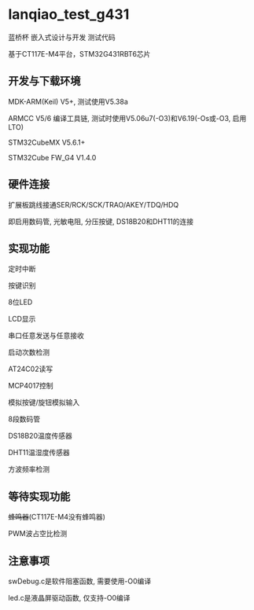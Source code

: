 # lanqiao_test_g431

蓝桥杯 嵌入式设计与开发 测试代码

基于CT117E-M4平台，STM32G431RBT6芯片

## 开发与下载环境

MDK-ARM(Keil) V5+, 测试使用V5.38a

ARMCC V5/6 编译工具链, 测试时使用V5.06u7(-O3)和V6.19(-Os或-O3, 启用LTO)

STM32CubeMX V5.6.1+

STM32Cube FW_G4 V1.4.0

## 硬件连接
扩展板跳线接通SER/RCK/SCK/TRAO/AKEY/TDQ/HDQ

即启用数码管, 光敏电阻, 分压按键, DS18B20和DHT11的连接

## 实现功能

定时中断

按键识别

8位LED

LCD显示

串口任意发送与任意接收

启动次数检测

AT24C02读写

MCP4017控制

模拟按键/旋钮模拟输入

8段数码管

DS18B20温度传感器

DHT11温湿度传感器

方波频率检测

## 等待实现功能

~~蜂鸣器~~(CT117E-M4没有蜂鸣器)

PWM波占空比检测

## 注意事项

swDebug.c是软件阻塞函数, 需要使用-O0编译

led.c是液晶屏驱动函数, 仅支持-O0编译


